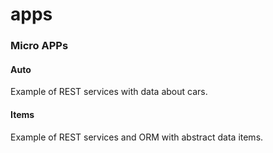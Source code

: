 # apps

### Micro APPs

#### Auto

Example of REST services with data about cars.

#### Items

Example of REST services and ORM with abstract data items.
